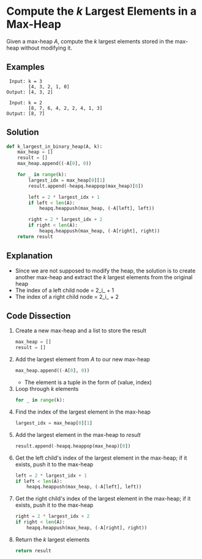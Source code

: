 # Compute the _k_ Largest Elements in a Max-Heap
Given a max-heap _A_, compute the _k_ largest elements stored in the max-heap without modifying it.

## Examples
```
 Input: k = 3
        [4, 3, 2, 1, 0]
Output: [4, 3, 2]

 Input: k = 2
        [8, 7, 6, 4, 2, 2, 4, 1, 3]
Output: [8, 7]
```

## Solution
```python
def k_largest_in_binary_heap(A, k):
    max_heap = []
    result = []
    max_heap.append((-A[0], 0))

    for _ in range(k):
        largest_idx = max_heap[0][1]
        result.append(-heapq.heappop(max_heap)[0])

        left = 2 * largest_idx + 1
        if left < len(A):
            heapq.heappush(max_heap, (-A[left], left))

        right = 2 * largest_idx + 2
        if right < len(A):
            heapq.heappush(max_heap, (-A[right], right))
    return result
```

## Explanation
* Since we are not supposed to modify the heap, the solution is to create another max-heap and extract the _k_ largest elements from the original heap
* The index of a left child node = 2_i_ + 1
* The index of a right child node = 2_i_ + 2

## Code Dissection
1. Create a new max-heap and a list to store the result
    ```python
    max_heap = []
    result = []
    ```
2. Add the largest element from _A_ to our new max-heap
    ```python
    max_heap.append((-A[0], 0))
    ```
    * The element is a tuple in the form of (value, index)
3. Loop through *k* elements
    ```python
    for _ in range(k):
    ```
4. Find the index of the largest element in the max-heap
    ```python
    largest_idx = max_heap[0][1]
    ```
5. Add the largest element in the max-heap to _result_
    ```python
    result.append(-heapq.heappop(max_heap)[0])
    ```
6. Get the left child's index of the largest element in the max-heap; if it exists, push it to the max-heap
    ```python
    left = 2 * largest_idx + 1
    if left < len(A):
        heapq.heappush(max_heap, (-A[left], left))
    ```
7. Get the right child's index of the largest element in the max-heap; if it exists, push it to the max-heap
    ```python
    right = 2 * largest_idx + 2
    if right < len(A):
        heapq.heappush(max_heap, (-A[right], right))
    ```
8. Return the _k_ largest elements
    ```python
    return result
    ```